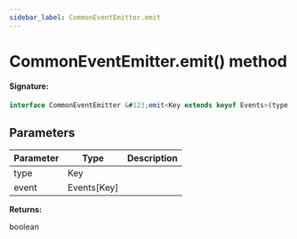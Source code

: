 ```yaml
---
sidebar_label: CommonEventEmitter.emit
---
```


# CommonEventEmitter.emit() method

#### Signature:

```typescript
interface CommonEventEmitter &#123;emit<Key extends keyof Events>(type: Key, event: Events[Key]): boolean;&#125;
```

## Parameters

| Parameter | Type          | Description |
| --------- | ------------- | ----------- |
| type      | Key           |             |
| event     | Events\[Key\] |             |

**Returns:**

boolean
